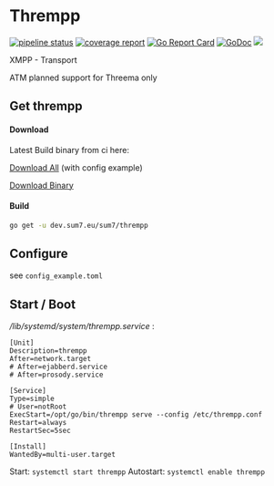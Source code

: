 # Thrempp
[![pipeline status](https://dev.sum7.eu/sum7/thrempp/badges/master/pipeline.svg)](https://dev.sum7.eu/genofire/thrempp/pipelines)
[![coverage report](https://dev.sum7.eu/sum7/thrempp/badges/master/coverage.svg)](https://dev.sum7.eu/genofire/thrempp/pipelines)
[![Go Report Card](https://goreportcard.com/badge/dev.sum7.eu/sum7/thrempp)](https://goreportcard.com/report/dev.sum7.eu/genofire/thrempp)
[![GoDoc](https://godoc.org/dev.sum7.eu/sum7/thrempp?status.svg)](https://godoc.org/dev.sum7.eu/genofire/thrempp)
 [![](https://inverse.chat/badge.svg?room=thrempp@conference.chat.sum7.eu)](https://conversations.im/j/thrempp@conference.chat.sum7.eu)

XMPP - Transport

ATM planned support for Threema only

## Get thrempp

#### Download

Latest Build binary from ci here:

[Download All](https://dev.sum7.eu/sum7/thrempp/-/jobs/artifacts/master/download/?job=build-my-project) (with config example)

[Download Binary](https://dev.sum7.eu/sum7/thrempp/-/jobs/artifacts/master/raw/bin/thrempp?inline=false&job=build-my-project)

#### Build

```bash
go get -u dev.sum7.eu/sum7/thrempp
```

## Configure

see `config_example.toml`

## Start / Boot

_/lib/systemd/system/thrempp.service_ :
```
[Unit]
Description=thrempp
After=network.target
# After=ejabberd.service
# After=prosody.service

[Service]
Type=simple
# User=notRoot
ExecStart=/opt/go/bin/thrempp serve --config /etc/thrempp.conf
Restart=always
RestartSec=5sec

[Install]
WantedBy=multi-user.target
```

Start: `systemctl start thrempp`
Autostart: `systemctl enable thrempp`


